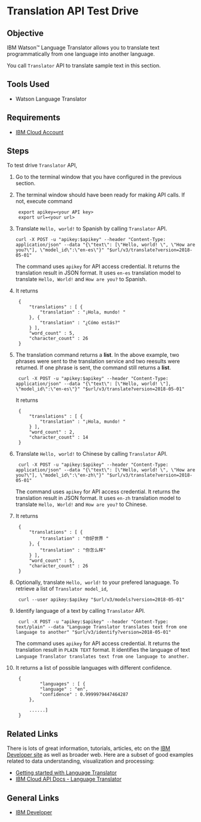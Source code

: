 # Translation API Test Drive

## Objective

IBM Watson™ Language Translator allows you to translate text programmatically from one language into another language.

You call `Translator` API to translate sample text in this section.

## Tools Used

* Watson Language Translator

## Requirements

* [IBM Cloud Account](https://cloud.ibm.com)

## Steps

To test drive `Translator` API,

1. Go to the terminal window that you have configured in the previous section.
2. The terminal window should have been ready for making API calls. If not, execute command

   ```text
    export apikey=<your API key>
    export url=<your url>
   ```

3. Translate `Hello, world!` to Spanish by calling `Translator` API.

   ```text
   curl -X POST -u "apikey:$apikey" --header "Content-Type: application/json" --data "{\"text\": [\"Hello, world! \", \"How are you?\"], \"model_id\":\"en-es\"}" "$url/v3/translate?version=2018-05-01"
   ```

   The command uses `apikey` for API access credential. It returns the translation result in JSON format. It uses `en-es` translation model to translate `Hello, World!` and `How are you?` to Spanish.

4. It returns

   ```text
    {
        "translations" : [ {
            "translation" : "¡Hola, mundo! "
        }, {
            "translation" : "¿Cómo estás?"
        } ],
        "word_count" : 5,
        "character_count" : 26
    }
   ```

5. The translation command returns a **list**. In the above example, two phrases were sent to the translation service and two reesults were returned. If one phrase is sent, the command still returns a **list**.

   ```text
    curl -X POST -u "apikey:$apikey" --header "Content-Type: application/json" --data "{\"text\": [\"Hello, world! \"], \"model_id\":\"en-es\"}" "$url/v3/translate?version=2018-05-01"
   ```

   It returns

   ```text
    {
        "translations" : [ {
            "translation" : "¡Hola, mundo! "
        } ],
        "word_count" : 2,
        "character_count" : 14
    }
   ```

6. Translate `Hello, world!` to Chinese by calling `Translator` API.

   ```text
    curl -X POST -u "apikey:$apikey" --header "Content-Type: application/json" --data "{\"text\": [\"Hello, world! \", \"How are you?\"], \"model_id\":\"en-zh\"}" "$url/v3/translate?version=2018-05-01"
   ```

   The command uses `apikey` for API access credential. It returns the translation result in JSON format. It uses `en-zh` translation model to translate `Hello, World!` and `How are you?` to Chinese.

7. It returns

   ```text
    {
        "translations" : [ {
            "translation" : "你好世界 "
        }, {
            "translation" : "你怎么样"
        } ],
        "word_count" : 5,
        "character_count" : 26
    }
   ```

8. Optionally, translate `Hello, world!` to your prefered lanaguage. To retrieve a list of `Translator model_id`,

   ```text
    curl --user apikey:$apikey "$url/v3/models?version=2018-05-01"
   ```

9. Identify language of a text by calling `Translator` API.

   ```text
    curl -X POST -u "apikey:$apikey" --header "Content-Type: text/plain" --data "Language Translator translates text from one language to another" "$url/v3/identify?version=2018-05-01"
   ```

   The command uses `apikey` for API access credential. It returns the translation result in `PLAIN TEXT` format. It identifies the language of text `Language Translator translates text from one language to another`.

10. It returns a list of possible languages with different confidence.

    ```text
     {
             "languages" : [ {
             "language" : "en",
             "confidence" : 0.9999979447464287
         },

         ......]
     }
    ```

## Related Links

There is lots of great information, tutorials, articles, etc on the [IBM Developer site](https://developer.ibm.com) as well as broader web. Here are a subset of good examples related to data understanding, visualization and processing:

* [Getting started with Language Translator](https://cloud.ibm.com/docs/language-translator?topic=language-translator-gettingstarted)
* [IBM Cloud API Docs - Language Translator](https://cloud.ibm.com/apidocs/language-translator)

## General Links

* [IBM Developer](https://developer.ibm.com)

